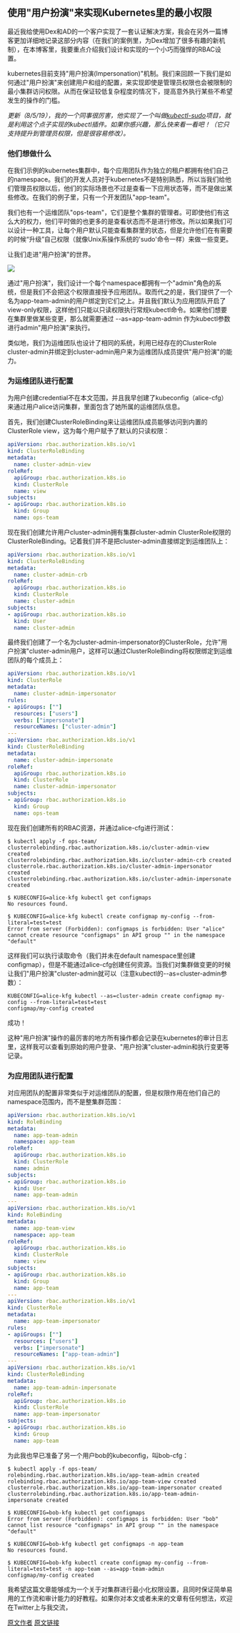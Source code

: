 ## 使用"用户扮演"来实现Kubernetes里的最小权限 

最近我给使用Dex和AD的一个客户实现了一套认证解决方案，我会在另外一篇博客更加详细地记录这部分内容（在我们的案例里，为Dex增加了很多有趣的新机制），在本博客里，我要重点介绍我们设计和实现的一个小巧而强悍的RBAC设置。

kubernetes目前支持"用户扮演(Impersonation)"机制。我们来回顾一下我们是如何通过"用户扮演"来创建用户和组的配置，来实现即使是管理员权限也会被限制的最小集群访问权限。从而在保证较低复杂程度的情况下，提高意外执行某些不希望发生的操作的门槛。

*更新（8/5/19），我的一个同事很厉害，他实现了一个叫做[kubectl-sudo](https://github.com/postfinance/kubectl-sudo)项目，就是利用这个点子实现的kubectl插件。如果你感兴趣，那么快来看一看吧！（它只支持提升到管理员权限，但是很容易修改）。*

### 他们想做什么

在我们示例的kubernetes集群中，每个应用团队作为独立的租户都拥有他们自己的namespace。我们的开发人员对于kubernetes不是特别熟悉，所以当我们给他们管理员权限以后，他们的实际场景也不过是查看一下应用状态等，而不是做出某些修改。在我们的例子里，只有一个开发团队"app-team"。

我们也有一个运维团队"ops-team"，它们是整个集群的管理者。可即使他们有这么大的权力，他们平时做的也更多的是查看状态而不是进行修改。所以如果我们可以设计一种工具，让每个用户默认只能查看集群里的状态，但是允许他们在有需要的时候“升级”自己权限（就像Unix系操作系统的'sudo'命令一样）来做一些变更。

让我们走进"用户扮演"的世界。

![](https://github.com/caas-one/news.caas.one/blob/master/translation/images/fregoli.jpg)

通过"用户扮演"，我们设计一个每个namespace都拥有一个"admin"角色的系统，但是我们不会把这个权限直接授予应用团队。取而代之的是，我们提供了一个名为app-team-admin的用户绑定到它们之上。并且我们默认为应用团队开启了view-only权限，这样他们只能以只读权限执行常规kubectl命令。如果他们想要在集群里做某些变更，那么就需要通过 --as=app-team-admin 作为kubectl参数进行admin"用户扮演"来执行。

类似地，我们为运维团队也设计了相同的系统，利用已经存在的ClusterRole cluster-admin并绑定到cluster-admin用户来为运维团队成员提供"用户扮演"的能力。

### 为运维团队进行配置

为用户创建credential不在本文范围，并且我早创建了kubeconfig（alice-cfg）来通过用户alice访问集群，里面包含了她所属的运维团队信息。

首先，我们创建ClusterRoleBinding来让运维团队成员能够访问到内置的ClusterRole view，这为每个用户赋予了默认的只读权限：
```yaml
apiVersion: rbac.authorization.k8s.io/v1
kind: ClusterRoleBinding
metadata:
  name: cluster-admin-view
roleRef:
  apiGroup: rbac.authorization.k8s.io
  kind: ClusterRole
  name: view
subjects:
- apiGroup: rbac.authorization.k8s.io
  kind: Group
  name: ops-team
```

现在我们创建允许用户cluster-admin拥有集群cluster-admin ClusterRole权限的ClusterRoleBinding。记着我们并不是把cluster-admin直接绑定到运维团队上：
```yaml
apiVersion: rbac.authorization.k8s.io/v1
kind: ClusterRoleBinding
metadata:
  name: cluster-admin-crb
roleRef:
  apiGroup: rbac.authorization.k8s.io
  kind: ClusterRole
  name: cluster-admin
subjects:
- apiGroup: rbac.authorization.k8s.io
  kind: User
  name: cluster-admin
```

最终我们创建了一个名为cluster-admin-impersonator的ClusterRole，允许"用户扮演"cluster-admin用户，这样可以通过ClusterRoleBinding将权限绑定到运维团队的每个成员上：
```yaml
apiVersion: rbac.authorization.k8s.io/v1
kind: ClusterRole
metadata:
  name: cluster-admin-impersonator
rules:
- apiGroups: [""]
  resources: ["users"]
  verbs: ["impersonate"]
  resourceNames: ["cluster-admin"]
---
apiVersion: rbac.authorization.k8s.io/v1
kind: ClusterRoleBinding
metadata:
  name: cluster-admin-impersonate
roleRef:
  apiGroup: rbac.authorization.k8s.io
  kind: ClusterRole
  name: cluster-admin-impersonator
subjects:
- apiGroup: rbac.authorization.k8s.io
  kind: Group
  name: ops-team
```

现在我们创建所有的RBAC资源，并通过alice-cfg进行测试：
```shell
$ kubectl apply -f ops-team/
clusterrolebinding.rbac.authorization.k8s.io/cluster-admin-view created
clusterrolebinding.rbac.authorization.k8s.io/cluster-admin-crb created
clusterrole.rbac.authorization.k8s.io/cluster-admin-impersonator created
clusterrolebinding.rbac.authorization.k8s.io/cluster-admin-impersonate created

$ KUBECONFIG=alice-kfg kubectl get configmaps
No resources found.

$ KUBECONFIG=alice-kfg kubectl create configmap my-config --from-literal=test=test
Error from server (Forbidden): configmaps is forbidden: User "alice" cannot create resource "configmaps" in API group "" in the namespace "default"
```

这样我们可以执行读取命令（我们并未在default namespace里创建configmap），但是不能通过alice-cfg创建任何资源。当我们对集群做变更的时候让我们"用户扮演"cluster-admin就可以（注意kubectl的--as=cluster-admin参数）：
```shell
KUBECONFIG=alice-kfg kubectl --as=cluster-admin create configmap my-config --from-literal=test=test
configmap/my-config created
```

成功！

这种"用户扮演"操作的最厉害的地方所有操作都会记录在kubernetes的审计日志里，这样我可以查看到原始的用户登录、"用户扮演"cluster-admin和执行变更等记录。

### 为应用团队进行配置

对应用团队的配置非常类似于对运维团队的配置，但是权限作用在他们自己的namespace范围内，而不是整集群范围：
```yaml
apiVersion: rbac.authorization.k8s.io/v1
kind: RoleBinding
metadata:
  name: app-team-admin
  namespace: app-team
roleRef:
  apiGroup: rbac.authorization.k8s.io
  kind: ClusterRole
  name: admin
subjects:
- apiGroup: rbac.authorization.k8s.io
  kind: User
  name: app-team-admin
---
apiVersion: rbac.authorization.k8s.io/v1
kind: RoleBinding
metadata:
  name: app-team-view
  namespace: app-team
roleRef:
  apiGroup: rbac.authorization.k8s.io
  kind: ClusterRole
  name: view
subjects:
- apiGroup: rbac.authorization.k8s.io
  kind: Group
  name: app-team
---
apiVersion: rbac.authorization.k8s.io/v1
kind: ClusterRole
metadata:
  name: app-team-impersonator
rules:
- apiGroups: [""]
  resources: ["users"]
  verbs: ["impersonate"]
  resourceNames: ["app-team-admin"]
---
apiVersion: rbac.authorization.k8s.io/v1
kind: ClusterRoleBinding
metadata:
  name: app-team-admin-impersonate
roleRef:
  apiGroup: rbac.authorization.k8s.io
  kind: ClusterRole
  name: app-team-impersonator
subjects:
- apiGroup: rbac.authorization.k8s.io
  kind: Group
  name: app-team
```
为此我也早已准备了另一个用户bob的kubeconfig，叫bob-cfg：
```shell
$ kubectl apply -f ops-team/
rolebinding.rbac.authorization.k8s.io/app-team-admin created
rolebinding.rbac.authorization.k8s.io/app-team-view created
clusterrole.rbac.authorization.k8s.io/app-team-impersonator created
clusterrolebinding.rbac.authorization.k8s.io/app-team-admin-impersonate created

$ KUBECONFIG=bob-kfg kubectl get configmaps
Error from server (Forbidden): configmaps is forbidden: User "bob" cannot list resource "configmaps" in API group "" in the namespace "default"

$ KUBECONFIG=bob-kfg kubectl get configmaps -n app-team
No resources found.

$ KUBECONFIG=bob-kfg kubectl create configmap my-config --from-literal=test=test -n app-team --as=app-team-admin
configmap/my-config created
```

我希望这篇文章能够成为一个关于对集群进行最小化权限设置，且同时保证简单易用的工作流和审计能力的好教程。如果你对本文或者未来的文章有任何想法，欢迎在Twitter上与我交流，

[原文作者](https://twitter.com/johnharris85)
[原文链接](https://johnharris.io/2019/08/least-privilege-in-kubernetes-using-impersonation/)
